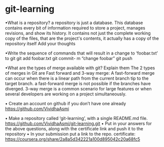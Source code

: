 # git-learning
•What is a repository?
a repository is just a database. This database contains every bit of information required to store a project, manages revisions, and show its history. 
It contains not just the complete working copy of the files, that are the project's contents, it actually has a copy of the repository itself Add your thoughts

•Write the sequence of commands that will result in a change to ‘foobar.txt’ to git
   git add foobar.txt
   git commit- m “change foobar”
    git push

•What are the types of merge available with git? Explain them
The 2 types of merges in Git are Fast forward and 3-way merge:
A fast-forward merge can occur when there is a linear path from the current branch tip to the target branch. a fast-forward merge is not possible if the branches have diverged.
3-way merge is a common scenario for large features or when several developers are working on a project simultaneously.


•	Create an account on github if you don’t have one already
	https://github.com/VividhaAsmi

•	Make a repository called ‘git-learning’, with a single README.md file.
        https://github.com/VividhaAsmi/git-learning.git	
•	Put in your answers for the above questions, along with the certificate link and push it to the repository
•	In your submission put a link to the repo.
  certificate: https://coursera.org/share/2a8a5d342221a100d895042c20a68fc5
